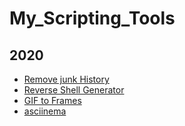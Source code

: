 # My_Scripting_Tools

## 2020
- [Remove junk History](https://github.com/S-Rajkumar/My_Scripting_Tools/tree/master/remove_unwanted_cmds_from_bash_history)
- [Reverse Shell Generator](https://github.com/S-Rajkumar/My_Scripting_Tools/tree/master/reverse_shell)
- [GIF to Frames](https://github.com/S-Rajkumar/My_Scripting_Tools/tree/master/Gif_to_Frames)
- [asciinema](https://github.com/S-Rajkumar/My_Scripting_Tools/tree/master/asciinema)
